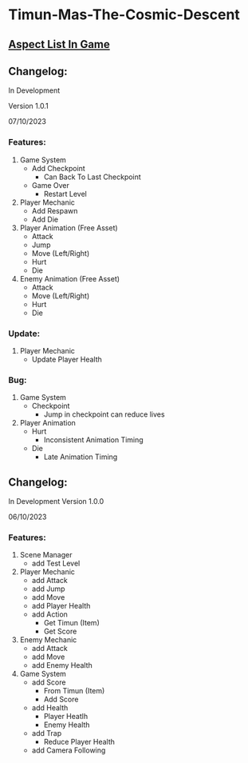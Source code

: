 # Timun-Mas-The-Cosmic-Descent
## [Aspect List In Game](https://app.milanote.com/1QOHtK16KajU7f/timun-mas--the-cosmic-descent)
## Changelog:
In Development 

Version 1.0.1

07/10/2023
### Features:
1. Game System
   - Add Checkpoint
      - Can Back To Last Checkpoint
   - Game Over
      - Restart Level
2. Player Mechanic
   - Add Respawn
   - Add Die
3. Player Animation (Free Asset)
   - Attack
   - Jump
   - Move (Left/Right)
   - Hurt
   - Die
4. Enemy Animation (Free Asset)
   - Attack
   - Move (Left/Right)
   - Hurt
   - Die

### Update:
1. Player Mechanic
   - Update Player Health

### Bug:
1. Game System
   - Checkpoint
      - Jump in checkpoint can reduce lives
2. Player Animation
   - Hurt
      - Inconsistent Animation Timing
   - Die
      - Late Animation Timing

## Changelog:
In Development
Version 1.0.0

06/10/2023
### Features:
1. Scene Manager
   - add Test Level
2. Player Mechanic
   - add Attack
   - add Jump
   - add Move
   - add Player Health
   - add Action
     - Get Timun (Item)
     - Get Score
3. Enemy Mechanic
   - add Attack
   - add Move
   - add Enemy Health
4. Game System
   - add Score
       - From Timun (Item)
       - Add Score
   - add Health
       - Player Heatlh
       - Enemy Health
   - add Trap
       - Reduce Player Health
   - add Camera Following
